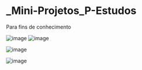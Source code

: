 # _Mini-Projetos_P-Estudos
Para fins de conhecimento

![image](https://user-images.githubusercontent.com/88753616/138628506-751b3fd7-70ab-476a-804e-452264f26d27.png) 
![image](https://user-images.githubusercontent.com/88753616/138628992-78cbfbe1-2ad2-41ff-805a-77cb1f3109f0.png)

![image](https://user-images.githubusercontent.com/88753616/138628627-0f5458af-c04b-479c-9043-4a71bb8e7073.png)

![image](https://user-images.githubusercontent.com/88753616/138628716-2f98da0b-448b-4fba-88a0-0122165179cf.png)




